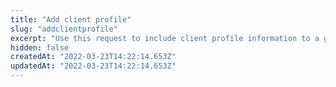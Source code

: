 ```yaml
---
title: "Add client profile"
slug: "addclientprofile"
excerpt: "Use this request to include client profile information to a given shopping cart.\r\n\r\nThe [orderForm](https://developers.vtex.com/vtex-rest-api/reference/checkout-api-overview) is the data structure which represents a shopping cart and contains all information pertaining to it. Hence, the `orderFormId` is the identification code of a given cart.\n\r\n\r> This request has a time out of 12 seconds."
hidden: false
createdAt: "2022-03-23T14:22:14.653Z"
updatedAt: "2022-03-23T14:22:14.653Z"
---
```

